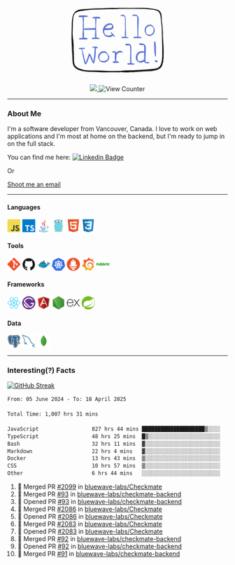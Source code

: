<div align="center">
    <img src="./img/hello_world.webp" height="200px" width="">
    <div>
        <a href="https://www.linkedin.com/in/ajhollid">
            <img src="https://img.shields.io/badge/LinkedIn-blue"/>
        </a>
        <img src="https://komarev.com/ghpvc/?username=ajhollid&color=yellow" alt="View Counter">
    </div>
</div>

---

### About Me

I'm a software developer from Vancouver, Canada. I love to work on web applications and I'm most at home on the backend, but I'm ready to jump in on the full stack.

You can find me here: [![Linkedin Badge](https://img.shields.io/badge/-ajhollid-blue?style=flat&logo=Linkedin&logoColor=white)](https://www.linkedin.com/in/ajhollid)

Or

[Shoot me an email](mailto:ajhollid@gmail.com)

---

#### Languages

<div>
    <img src="./img/devicons/javascript-original.svg" width=30 height=30 alt="JavaScript">
    <img src="/img/devicons/typescript-original.svg" width=30 height=30 alt="TypeScript">
    <img src="./img/devicons/java-original.svg" width=30 height=30 alt="Java">
    <img src="./img/devicons/go-original.svg" width=30 height=30 alt="Golang">
    <img src="./img/devicons/html5-original.svg" width=30 height=30 alt="HTML 5">
    <img src="./img/devicons/css3-original.svg" width=30 height=30 alt="CSS 3">
</div>

#### Tools

<div>
    <img src="./img/devicons/git-original.svg" width=30 height=30 alt="Git">
    <img src="./img/devicons/github-original.svg" width=30 height=30 alt="Github">
    <img src="./img/devicons/docker-original.svg" width=30 
    height=30 alt="Docker">
    <img src="./img/devicons/kubernetes-original.svg" width=30 height=30 alt="K8">
    <img src="./img/devicons/prometheus-original.svg" width=30 height=30 alt="Prometheus">
    <img src="./img/devicons/grafana-original.svg" width=30 height=30 alt="Grafana">
    <img src="./img/devicons/nginx-original.svg" width=30 height=30 alt="Nginx">
</div>

#### Frameworks

<div>
    <img src="./img/devicons/react-original.svg" width=30 height=30 alt="React">
    <img src="./img/devicons/gatsby-original.svg" width=30 height=30 alt="Gatsby">
    <img src="./img/devicons/angularjs-original.svg" width=30 height=30 alt="AngularJS">
    <img src="./img/devicons/nodejs-original.svg" width=30 height=30 alt="NodeJS">
    <img src="./img/devicons/express-original.svg" width=30 height=30 alt="Express">
    <img src="./img/devicons/spring-original.svg" width=30 height=30 alt="Spring">
</div>

#### Data

<div>
    <img src="./img/devicons/postgresql-original.svg" width=30 height=30 alt="Postgresql">
    <img src="./img/devicons/mysql-original.svg" width=30 height=30 alt="Mysql">
    <img src="./img/devicons/mongodb-original.svg" width=30 height=30 alt="MongoDB">
</div>

---

### Interesting(?) Facts

[![GitHub Streak](http://github-readme-streak-stats.herokuapp.com?user=ajhollid)](https://git.io/streak-stats)

 <!--START_SECTION:waka-->

```txt
From: 05 June 2024 - To: 18 April 2025

Total Time: 1,007 hrs 31 mins

JavaScript                 827 hrs 44 mins ████████████████████▒░░░░   81.61 %
TypeScript                 48 hrs 25 mins  █▒░░░░░░░░░░░░░░░░░░░░░░░   04.77 %
Bash                       32 hrs 11 mins  ▓░░░░░░░░░░░░░░░░░░░░░░░░   03.17 %
Markdown                   22 hrs 4 mins   ▓░░░░░░░░░░░░░░░░░░░░░░░░   02.18 %
Docker                     13 hrs 43 mins  ▒░░░░░░░░░░░░░░░░░░░░░░░░   01.35 %
CSS                        10 hrs 57 mins  ▒░░░░░░░░░░░░░░░░░░░░░░░░   01.08 %
Other                      6 hrs 44 mins   ░░░░░░░░░░░░░░░░░░░░░░░░░   00.66 %
```

<!--END_SECTION:waka-->


<!--START_SECTION:activity-->
1. 🎉 Merged PR [#2099](https://github.com/bluewave-labs/Checkmate/pull/2099) in [bluewave-labs/Checkmate](https://github.com/bluewave-labs/Checkmate)
2. 🎉 Merged PR [#93](https://github.com/bluewave-labs/checkmate-backend/pull/93) in [bluewave-labs/checkmate-backend](https://github.com/bluewave-labs/checkmate-backend)
3. 💪 Opened PR [#93](https://github.com/bluewave-labs/checkmate-backend/pull/93) in [bluewave-labs/checkmate-backend](https://github.com/bluewave-labs/checkmate-backend)
4. 🎉 Merged PR [#2086](https://github.com/bluewave-labs/Checkmate/pull/2086) in [bluewave-labs/Checkmate](https://github.com/bluewave-labs/Checkmate)
5. 💪 Opened PR [#2086](https://github.com/bluewave-labs/Checkmate/pull/2086) in [bluewave-labs/Checkmate](https://github.com/bluewave-labs/Checkmate)
6. 🎉 Merged PR [#2083](https://github.com/bluewave-labs/Checkmate/pull/2083) in [bluewave-labs/Checkmate](https://github.com/bluewave-labs/Checkmate)
7. 💪 Opened PR [#2083](https://github.com/bluewave-labs/Checkmate/pull/2083) in [bluewave-labs/Checkmate](https://github.com/bluewave-labs/Checkmate)
8. 🎉 Merged PR [#92](https://github.com/bluewave-labs/checkmate-backend/pull/92) in [bluewave-labs/checkmate-backend](https://github.com/bluewave-labs/checkmate-backend)
9. 💪 Opened PR [#92](https://github.com/bluewave-labs/checkmate-backend/pull/92) in [bluewave-labs/checkmate-backend](https://github.com/bluewave-labs/checkmate-backend)
10. 🎉 Merged PR [#91](https://github.com/bluewave-labs/checkmate-backend/pull/91) in [bluewave-labs/checkmate-backend](https://github.com/bluewave-labs/checkmate-backend)
<!--END_SECTION:activity-->
